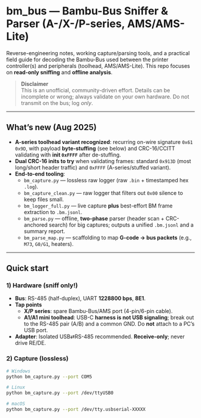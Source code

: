 # bm_bus — Bambu-Bus Sniffer & Parser (A-/X-/P-series, AMS/AMS-Lite)

Reverse-engineering notes, working capture/parsing tools, and a practical field guide for decoding the Bambu-Bus used between the printer controller(s) and peripherals (toolhead, AMS/AMS-Lite). This repo focuses on **read-only sniffing** and **offline analysis**.

> **Disclaimer**  
> This is an unofficial, community-driven effort. Details can be incomplete or wrong; always validate on your own hardware. Do not transmit on the bus; log *only*.

---

## What’s new (Aug 2025)

- **A-series toolhead variant recognized**: recurring on-wire signature `0x61 0x9D`, with payload **byte-stuffing** (see below) and CRC-16/CCITT validating with **init `0xFFFF`** after de-stuffing.  
- **Dual CRC-16 inits to try** when validating frames: standard `0x913D` (most long/short header traffic) and `0xFFFF` (A-series/stuffed variant).
- **End-to-end tooling**:
  - `bm_capture.py` — lossless raw logger (raw `.bin` + timestamped hex `.log`).
  - `bm_capture_clean.py` — raw logger that filters out `0x00` silence to keep files small.
  - `bm_logger_full.py` — live capture **plus** best-effort BM frame extraction to `.bm.jsonl`.
  - `bm_parse.py` — offline, **two-phase** parser (header scan + CRC-anchored search) for big captures; outputs a unified `.bm.jsonl` and a summary report.
  - `bm_parse_map.py` — scaffolding to map **G-code → bus packets** (e.g., `M73`, `G0/G1`, heaters).

---

## Quick start

### 1) Hardware (sniff only!)
- **Bus**: RS-485 (half-duplex), UART **1228800 bps**, **8E1**.
- **Tap points**  
  - **X/P series**: spare Bambu-Bus/AMS port (4-pin/6-pin cable).  
  - **A1/A1 mini toolhead**: USB-C **harness is not USB signaling**; break out to the RS-485 pair (A/B) and a common GND. Do **not** attach to a PC’s USB port.
- **Adapter**: Isolated USB⇄RS-485 recommended. **Receive-only**; never drive RE/DE.

### 2) Capture (lossless)
```bash
# Windows
python bm_capture.py --port COM5

# Linux
python bm_capture.py --port /dev/ttyUSB0

# macOS
python bm_capture.py --port /dev/tty.usbserial-XXXXX
